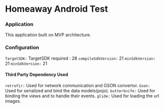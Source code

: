 #   Homeaway Android Test

### Application
This application built on MVP architecture.
 
### Configuration

`TargetSDK:`  TargetSDK required : 28
`compileSdkVersion:`   21
`minSdkVersion:`   21
`minSdkVersion:`   21

#### Third Party Dependency Used
`retrofir:`  Used for network communication and GSON convertor.
`Gson:`  Used for serialized and bind the data models(pojo).
`butterknife:`  Used for binding the views and to handle their events.
`glide:`  Used for loading the url images.



